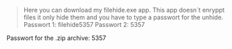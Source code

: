 >Here you can download my filehide.exe app.
>This app doesn´t enryppt files it only hide them and you have to type a passwort for the unhide.
Passwort 1: filehide5357
Passwort 2: 5357
 
 
 
 
 
 
 Passwort for the .zip archive: 5357
